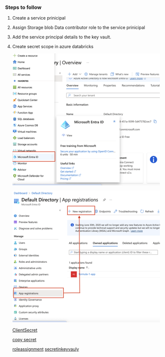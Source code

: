 ### Steps to follow
1. Create a service prinicipal
2. Assign Storage blob Data contributor role to the service prinicipal
3. Add the service principal details to the key vault.
4. Create secret scope in azure databricks

 
   ![entraid](/ProjectImages/EntraID.png)

   ![App Registration](/ProjectImages/2.AppRegistration.png)

   [ClientSecret](ProjectImages/3.NewClientSecret.png)

   [copy secret](ProjectImages/4.CopysecretValue.png)

   [roleassignment](ProjectImages/5.RoleAssignmentinDL.png)
   [secretinkeyvauly](ProjectImages/6.CreatesecertinKeyVault.png)
